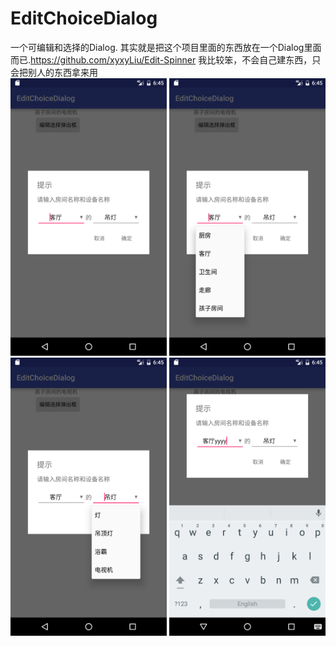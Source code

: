 # EditChoiceDialog
一个可编辑和选择的Dialog.
其实就是把这个项目里面的东西放在一个Dialog里面而已.https://github.com/xyxyLiu/Edit-Spinner
我比较笨，不会自己建东西，只会把别人的东西拿来用
<br>
<img src="https://github.com/zhoujia456888/EditChoiceDialog/blob/master/device-2016-09-28-144512.png" alt="Drawing" width="250px" />
<img src="https://github.com/zhoujia456888/EditChoiceDialog/blob/master/device-2016-09-28-144531.png" alt="Drawing" width="250px" />
<img src="https://github.com/zhoujia456888/EditChoiceDialog/blob/master/device-2016-09-28-144542.png" alt="Drawing" width="250px" />
<img src="https://github.com/zhoujia456888/EditChoiceDialog/blob/master/device-2016-09-28-144558.png" alt="Drawing" width="250px" />
